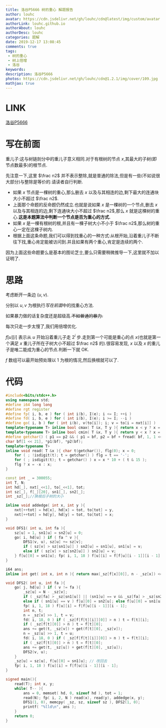 ```yaml
---
title: 洛谷P5666 树的重心 解题报告
author: louhc
avatar: https://cdn.jsdelivr.net/gh/louhc/cdn@latest/img/custom/avatar.jpg
authorLink: louhc.github.io
authorAbout: louhc
authorDesc: louhc
categories: 题解
date: 2019-12-17 13:08:45
comments: true
tags: 
 - 树的重心
 - 树上倍增
 - 洛谷
keywords: 
description: 洛谷P5666
photos: https://cdn.jsdelivr.net/gh/louhc/cdn@1.2.1/img/cover/109.jpg
mathjax: true
---
```


# LINK

[洛谷P5666](https://www.luogu.com.cn/problem/P5666)

# 写在前面

重儿子:这与树链剖分中的重儿子意义相同.对于有根树的节点 $x$,其最大的子树(即节点数最多)的根节点.

先注意一下,这里 $\frac n2$ 并不表示整除,就是普通的除法,但是有一些(不如说很大部分)与整除是等价的.请读者自行判断.

* 如果 $x$ 节点是一棵树的重心,那么删去 $x$ 以及与其相连的边,剩下最大的连通块大小不超过 $\frac n2$.
* 上面那个命题的反命题仍然成立.也就是说如果 $x$ 是一棵树的一个节点,删去 $x$ 以及与其相连的边,剩下连通块大小不超过 $\frac n2$,那么 $x$ 就是这棵树的重心.**这是本题算法中判断一个节点是否为重心的方式.**
* 如果 $x$ 是一棵有根树的根,并且有一棵子树大小不小于 $\frac n2$,那么树的重心一定在这棵子树内.
* 根据上面这条命题,我们可以得到找重心的一种方式:从根开始,沿着重儿子不断往下找,重心肯定能被访问到.并且如果有两个重心,肯定是连续的两个.

因为上面这些命题要么是基本的图论芝士,要么只需要稍微推导一下,这里就不加以证明了.

# 思路

考虑断开一条边 $(u,v)$.

分别以 $u,v$ 为根执行*写在前面*中的找重心方法.

如果暴力做的话复杂度还是超级高.~~不如普通的暴力.~~

每次只走一步太慢了,我们用倍增优化.

$f[u][i]$ 表示从 $u$ 开始沿着重儿子走 $2^i$ 步.走到第一个可能是重心的点 $x$(也就是第一个满足 $x$ 重儿子所在子树大小不超过 $\frac n2$ 的).很容易发现, $x$ 以及 $x$ 的重儿子是唯二能成为重心的节点.判断一下就 OK.

$f$ 数组可以最开始预处理以 $1$ 为根的情况,然后换根就可以了.

# 代码

```cpp
#include<bits/stdc++.h>
using namespace std;
#define i64 long long
#define rgt register
#define fp( i, b, e ) for ( int i(b), I(e); i <= I; ++i )
#define fd( i, b, e ) for ( int i(b), I(e); i >= I; --i )
#define go( i, b ) for ( int i(b), v(to[i]); i; v = to[i = nxt[i]] )
template<typename T> inline bool cmax( T &x, T y ){ return x < y ? x = y, 1 : 0; }
template<typename T> inline bool cmin( T &x, T y ){ return y < x ? x = y, 1 : 0; }
#define getchar() ( p1 == p2 && ( p1 = bf, p2 = bf + fread( bf, 1, 1 << 21, stdin ), p1 == p2 ) ? EOF : *p1++ )
char bf[1 << 21], *p1(bf), *p2(bf);
template<typename T>
inline void read( T &x ){ char t(getchar()), flg(0); x = 0;
	for ( ; !isdigit(t); t = getchar() ) flg = t == '-';
	for ( ; isdigit(t); t = getchar() ) x = x * 10 + ( t & 15 );
	flg ? x = -x : x;
}

const int _ = 300055;
int T, N;
int hd[_], nxt[_<<1], to[_<<1], tot;
int sz[_], f[_][20], sn1[_], sn2[_];
int _sz[_];//换根后子树的大小

inline void addedge( int x, int y ){
	nxt[++tot] = hd[x], hd[x] = tot, to[tot] = y,
	nxt[++tot] = hd[y], hd[y] = tot, to[tot] = x;
}

void DFS1( int u, int fa ){
	sz[u] = 1, sn1[u] = sn2[u] = 0;
	go( i, hd[u] ) if ( fa ^ v ){
		DFS1(v, u), sz[u] += sz[v];
		if ( sz[v] > sz[sn1[u]] ) sn2[u] = sn1[u], sn1[u] = v;
		else if ( sz[v] > sz[sn2[u]] ) sn2[u] = v;
	} f[u][0] = sn1[u]; fp( i, 1, 18 ) f[u][i] = f[f[u][i - 1]][i - 1];
}

i64 ans;
inline int get( int x, int n ){ return max(_sz[f[x][0]], n - _sz[x]) <= (n >> 1) ? x : 0; }

void DFS2( int u, int fa ){
	go( j, hd[u] ) if ( v != fa ){
		_sz[u] = N - _sz[v];
		if ( _sz[fa] > _sz[sn1[u]] || (sn1[u] == v && _sz[fa] > _sz[sn2[u]]) ) f[u][0] = fa;
		else if ( sn1[u] == v ) f[u][0] = sn2[u]; else f[u][0] = sn1[u];
		fp( i, 1, 18 ) f[u][i] = f[f[u][i - 1]][i - 1];
		int n, t;
		n = _sz[v] >> 1, t = v;
		fd( i, 18, 0 ) if ( _sz[f[f[t][i]][0]] > n ) t = f[t][i];
		if ( _sz[f[t][0]] > n ) t = f[t][0];
		ans += get(t, _sz[v]) + get(f[t][0], _sz[v]);
		n = _sz[u] >> 1, t = u;
		fd( i, 18, 0 ) if ( _sz[f[f[t][i]][0]] > n ) t = f[t][i];
		if ( _sz[f[t][0]] > n ) t = f[t][0];
		ans += get(t, _sz[u]) + get(f[t][0], _sz[u]);
		DFS2(v, u);
	}
	_sz[u] = sz[u], f[u][0] = sn1[u]; // 改回去 
	fp( i, 1, 18 ) f[u][i] = f[f[u][i - 1]][i - 1];
}

signed main(){
	read(T); int x, y;
	while( T-- ){
		ans = 0, memset( hd, 0, sizeof hd ), tot = 1;
		read(N); fp( i, 2, N ) read(x), read(y), addedge(x, y);
		DFS1(1, 0), memcpy( _sz, sz, sizeof sz ), DFS2(1, 0);
		printf( "%lld\n", ans );
	}
	return 0;
}
```

